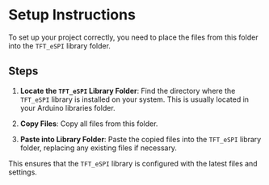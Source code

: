 # Setup Instructions

To set up your project correctly, you need to place the files from this folder into the `TFT_eSPI` library folder.

## Steps

1. **Locate the `TFT_eSPI` Library Folder**: Find the directory where the `TFT_eSPI` library is installed on your system. This is usually located in your Arduino libraries folder.

2. **Copy Files**: Copy all files from this folder.

3. **Paste into Library Folder**: Paste the copied files into the `TFT_eSPI` library folder, replacing any existing files if necessary.

This ensures that the `TFT_eSPI` library is configured with the latest files and settings.